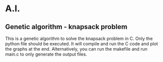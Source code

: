 # A.I.

## Genetic algorithm - knapsack problem
This is a genetic algorithm to solve the knapsack problem in C.
Only the python file should be executed. It will compile and run the C code and plot the graphs at the end. Alternatively, you can run the makefile and run main.c to only generate the output files.

